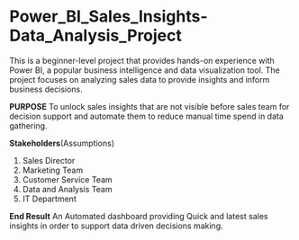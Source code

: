 # Power_BI_Sales_Insights-Data_Analysis_Project
This is a beginner-level project that provides hands-on experience with Power BI, a popular business intelligence and data visualization tool. The project focuses on analyzing sales data to provide insights and inform business decisions.

<b>PURPOSE</b>
To unlock sales insights that are not visible before sales team for decision support and automate them to reduce manual time spend in data gathering.


<b>Stakeholders</b>(Assumptions)
1. Sales Director
2. Marketing Team 
3. Customer Service Team 
4. Data and Analysis Team 
5. IT Department

<b>End Result</b>
An Automated dashboard providing Quick and latest sales insights in order to support data driven decisions making.





